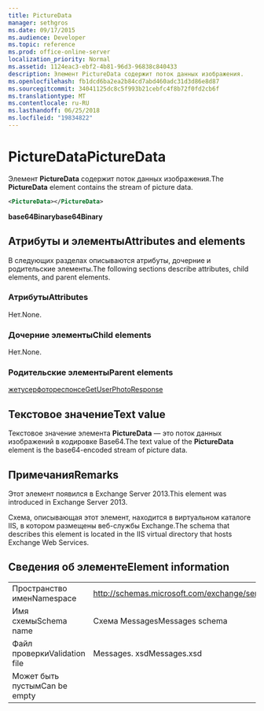 ```yaml
---
title: PictureData
manager: sethgros
ms.date: 09/17/2015
ms.audience: Developer
ms.topic: reference
ms.prod: office-online-server
localization_priority: Normal
ms.assetid: 1124eac3-ebf2-4b81-96d3-96838c840433
description: Элемент PictureData содержит поток данных изображения.
ms.openlocfilehash: fb1dcd6ba2ea2b84cd7abd460adc31d3d86e8d87
ms.sourcegitcommit: 34041125dc8c5f993b21cebfc4f8b72f0fd2cb6f
ms.translationtype: MT
ms.contentlocale: ru-RU
ms.lasthandoff: 06/25/2018
ms.locfileid: "19834822"
---
```

# <a name="picturedata"></a><span data-ttu-id="22b8d-103">PictureData</span><span class="sxs-lookup"><span data-stu-id="22b8d-103">PictureData</span></span>

<span data-ttu-id="22b8d-104">Элемент **PictureData** содержит поток данных изображения.</span><span class="sxs-lookup"><span data-stu-id="22b8d-104">The **PictureData** element contains the stream of picture data.</span></span> 
  
```XML
<PictureData></PictureData>
```

 <span data-ttu-id="22b8d-105">**base64Binary**</span><span class="sxs-lookup"><span data-stu-id="22b8d-105">**base64Binary**</span></span>
## <a name="attributes-and-elements"></a><span data-ttu-id="22b8d-106">Атрибуты и элементы</span><span class="sxs-lookup"><span data-stu-id="22b8d-106">Attributes and elements</span></span>

<span data-ttu-id="22b8d-107">В следующих разделах описываются атрибуты, дочерние и родительские элементы.</span><span class="sxs-lookup"><span data-stu-id="22b8d-107">The following sections describe attributes, child elements, and parent elements.</span></span>
  
### <a name="attributes"></a><span data-ttu-id="22b8d-108">Атрибуты</span><span class="sxs-lookup"><span data-stu-id="22b8d-108">Attributes</span></span>

<span data-ttu-id="22b8d-109">Нет.</span><span class="sxs-lookup"><span data-stu-id="22b8d-109">None.</span></span>
  
### <a name="child-elements"></a><span data-ttu-id="22b8d-110">Дочерние элементы</span><span class="sxs-lookup"><span data-stu-id="22b8d-110">Child elements</span></span>

<span data-ttu-id="22b8d-111">Нет.</span><span class="sxs-lookup"><span data-stu-id="22b8d-111">None.</span></span>
  
### <a name="parent-elements"></a><span data-ttu-id="22b8d-112">Родительские элементы</span><span class="sxs-lookup"><span data-stu-id="22b8d-112">Parent elements</span></span>

[<span data-ttu-id="22b8d-113">жетусерфотореспонсе</span><span class="sxs-lookup"><span data-stu-id="22b8d-113">GetUserPhotoResponse</span></span>](getuserphotoresponse.md)
  
## <a name="text-value"></a><span data-ttu-id="22b8d-114">Текстовое значение</span><span class="sxs-lookup"><span data-stu-id="22b8d-114">Text value</span></span>

<span data-ttu-id="22b8d-115">Текстовое значение элемента **PictureData** — это поток данных изображений в кодировке Base64.</span><span class="sxs-lookup"><span data-stu-id="22b8d-115">The text value of the **PictureData** element is the base64-encoded stream of picture data.</span></span> 
  
## <a name="remarks"></a><span data-ttu-id="22b8d-116">Примечания</span><span class="sxs-lookup"><span data-stu-id="22b8d-116">Remarks</span></span>

<span data-ttu-id="22b8d-117">Этот элемент появился в Exchange Server 2013.</span><span class="sxs-lookup"><span data-stu-id="22b8d-117">This element was introduced in Exchange Server 2013.</span></span>
  
<span data-ttu-id="22b8d-118">Схема, описывающая этот элемент, находится в виртуальном каталоге IIS, в котором размещены веб-службы Exchange.</span><span class="sxs-lookup"><span data-stu-id="22b8d-118">The schema that describes this element is located in the IIS virtual directory that hosts Exchange Web Services.</span></span>
  
## <a name="element-information"></a><span data-ttu-id="22b8d-119">Сведения об элементе</span><span class="sxs-lookup"><span data-stu-id="22b8d-119">Element information</span></span>

|||
|:-----|:-----|
|<span data-ttu-id="22b8d-120">Пространство имен</span><span class="sxs-lookup"><span data-stu-id="22b8d-120">Namespace</span></span>  <br/> |http://schemas.microsoft.com/exchange/services/2006/messages  <br/> |
|<span data-ttu-id="22b8d-121">Имя схемы</span><span class="sxs-lookup"><span data-stu-id="22b8d-121">Schema name</span></span>  <br/> |<span data-ttu-id="22b8d-122">Схема Messages</span><span class="sxs-lookup"><span data-stu-id="22b8d-122">Messages schema</span></span>  <br/> |
|<span data-ttu-id="22b8d-123">Файл проверки</span><span class="sxs-lookup"><span data-stu-id="22b8d-123">Validation file</span></span>  <br/> |<span data-ttu-id="22b8d-124">Messages. xsd</span><span class="sxs-lookup"><span data-stu-id="22b8d-124">Messages.xsd</span></span>  <br/> |
|<span data-ttu-id="22b8d-125">Может быть пустым</span><span class="sxs-lookup"><span data-stu-id="22b8d-125">Can be empty</span></span>  <br/> ||
   

